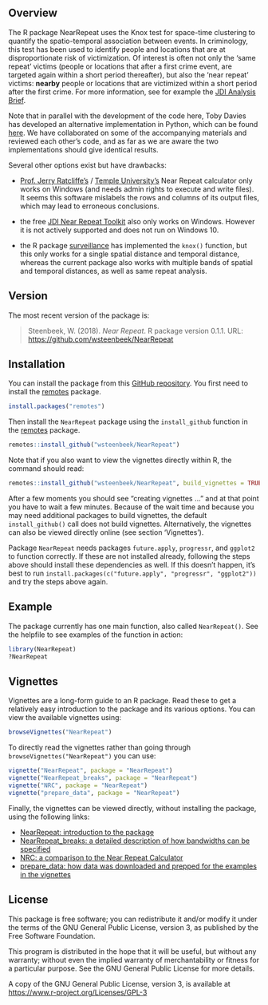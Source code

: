 
<!-- README.md is generated from README.Rmd. Please edit that file -->

## Overview

The R package NearRepeat uses the Knox test for space-time clustering to
quantify the spatio-temporal association between events. In criminology,
this test has been used to identify people and locations that are at
disproportionate risk of victimization. Of interest is often not only
the ‘same repeat’ victims (people or locations that after a first crime
event, are targeted again within a short period thereafter), but also
the ‘near repeat’ victims: **nearby** people or locations that are
victimized within a short period after the first crime. For more
information, see for example the [JDI Analysis
Brief](http://www.ucl.ac.uk/jdibrief/analysis/repeat_victimisation).

Note that in parallel with the development of the code here, Toby Davies
has developed an alternative implementation in Python, which can be
found [here](https://github.com/tobydavies/NearRepeat). We have
collaborated on some of the accompanying materials and reviewed each
other’s code, and as far as we are aware the two implementations should
give identical results.

Several other options exist but have drawbacks:

  - [Prof. Jerry Ratcliffe’s](http://www.jratcliffe.net/software/) /
    [Temple
    University’s](http://www.cla.temple.edu/center-for-security-and-crime-science/projects/#near-repeat-calculator)
    Near Repeat calculator only works on Windows (and needs admin rights
    to execute and write files). It seems this software mislabels the
    rows and columns of its output files, which may lead to erroneous
    conclusions.

  - the free [JDI Near Repeat
    Toolkit](http://www.ucl.ac.uk/jill-dando-institute/research/research-groups/geo-crime/near_repeat_toolkit)
    also only works on Windows. However it is not actively supported and
    does not run on Windows 10.

  - the R package
    [surveillance](https://cran.r-project.org/package=surveillance) has
    implemented the `knox()` function, but this only works for a single
    spatial distance and temporal distance, whereas the current package
    also works with multiple bands of spatial and temporal distances, as
    well as same repeat analysis.

## Version

The most recent version of the package is:

> Steenbeek, W. (2018). *Near Repeat*. R package version 0.1.1. URL:
> <https://github.com/wsteenbeek/NearRepeat>

## Installation

You can install the package from this [GitHub
repository](https://github.com/wsteenbeek/NearRepeat). You first need to
install the [remotes](https://CRAN.R-project.org/package=remotes)
package.

``` r
install.packages("remotes")
```

Then install the `NearRepeat` package using the `install_github`
function in the [remotes](https://CRAN.R-project.org/package=remotes)
package.

``` r
remotes::install_github("wsteenbeek/NearRepeat")
```

Note that if you also want to view the vignettes directly within R, the
command should read:

``` r
remotes::install_github("wsteenbeek/NearRepeat", build_vignettes = TRUE)
```

After a few moments you should see “creating vignettes …” and at that
point you have to wait a few minutes. Because of the wait time and
because you may need additional packages to build vignettes, the default
`install_github()` call does not build vignettes. Alternatively, the
vignettes can also be viewed directly online (see section ‘Vignettes’).

Package `NearRepeat` needs packages `future.apply`, `progressr`, and
`ggplot2` to function correctly. If these are not installed already,
following the steps above should install these dependencies as well. If
this doesn’t happen, it’s best to run
`install.packages(c("future.apply", "progressr", "ggplot2"))` and try
the steps above again.

## Example

The package currently has one main function, also called `NearRepeat()`.
See the helpfile to see examples of the function in action:

``` r
library(NearRepeat)
?NearRepeat
```

## Vignettes

Vignettes are a long-form guide to an R package. Read these to get a
relatively easy introduction to the package and its various options. You
can view the available vignettes using:

``` r
browseVignettes("NearRepeat")
```

To directly read the vignettes rather than going through
`browseVignettes("NearRepeat")` you can use:

``` r
vignette("NearRepeat", package = "NearRepeat")
vignette("NearRepeat_breaks", package = "NearRepeat")
vignette("NRC", package = "NearRepeat")
vignette("prepare_data", package = "NearRepeat")
```

Finally, the vignettes can be viewed directly, without installing the
package, using the following links:

  - [NearRepeat: introduction to the
    package](http://htmlpreview.github.io/?https://github.com/wsteenbeek/NearRepeat/blob/master/doc/NearRepeat.html)
  - [NearRepeat\_breaks: a detailed description of how bandwidths can be
    specified](http://htmlpreview.github.io/?https://github.com/wsteenbeek/NearRepeat/blob/master/doc/NearRepeat_breaks.html)
  - [NRC: a comparison to the Near Repeat
    Calculator](http://htmlpreview.github.io/?https://github.com/wsteenbeek/NearRepeat/blob/master/doc/NRC.html)
  - [prepare\_data: how data was downloaded and prepped for the examples
    in the
    vignettes](http://htmlpreview.github.io/?https://github.com/wsteenbeek/NearRepeat/blob/master/doc/prepare_data.html)

## License

This package is free software; you can redistribute it and/or modify it
under the terms of the GNU General Public License, version 3, as
published by the Free Software Foundation.

This program is distributed in the hope that it will be useful, but
without any warranty; without even the implied warranty of
merchantability or fitness for a particular purpose. See the GNU General
Public License for more details.

A copy of the GNU General Public License, version 3, is available at
<https://www.r-project.org/Licenses/GPL-3>
